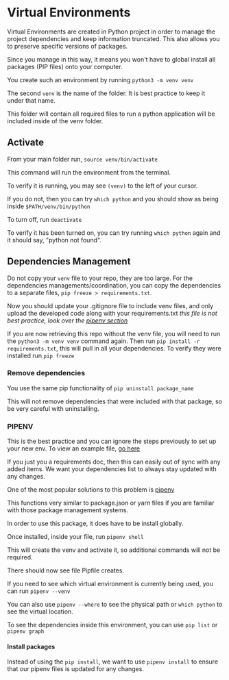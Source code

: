 # Virtual Environments

Virtual Environments are created in Python project in order to manage the project dependencies and keep information truncated. This also allows you to preserve specific versions of packages.

Since you manage in this way, it means you won't have to global install all packages (PIP files) onto your computer.

You create such an environment by running  `python3 -m venv venv`

The second `venv` is the name of the folder. It is best practice to keep it under that name.

This folder will contain all required files to run a python application will be included inside of the venv folder.

## Activate

From your main folder run, `source venv/bin/activate`

This command will run the environment from the terminal. 

To verify it is running, you may see `(venv)` to the left of your cursor.

If you do not, then you can try `which python` and you should show as being inside `$PATH/venv/bin/python`

To turn off, run `deactivate`

To verify it has been turned on, you can try running `which python` again and it should say, "python not found".

## Dependencies Management 

Do not copy your `venv` file to your repo, they are too large. For the dependencies managements/coordination, you can copy the dependencies to a separate files, `pip freeze > requirements.txt`. 

Now you should update your .gitignore file to include venv files, and only upload the developed code along with your requirements.txt *this file is not best practice, look over the [pipenv section](./VirtualEnv.md/#pipenv)*

If you are now retrieving this repo without the venv file, you will need to run the `python3 -m venv venv` command again. Then run `pip install -r requirements.txt`, this will pull in all your dependencies. To verify they were installed run `pip freeze`

### Remove dependencies

You use the same pip functionality of `pip uninstall package_name`

This will not remove dependencies that were included with that package, so be very careful with uninstalling.

### PIPENV

This is the best practice and you can ignore the steps previously to set up your new env. To view an example file, [go here](../pipenv_project/)

If you just you a requirements doc, then this can easily out of sync with any added items. We want your dependencies list to always stay updated with any changes.

One of the most popular solutions to this problem is [pipenv](https://pypi.org/project/pipenv/)

This functions very similar to package.json or yarn files if you are familiar with those package management systems.

In order to use this package, it does have to be install globally.

Once installed, inside your file, run `pipenv shell`

This will create the venv and activate it, so additional commands will not be required.

There should now see file Pipfile creates.

If you need to see which virtual environment is currently being used, you can run `pipenv --venv`

You can also use `pipenv --where` to see the physical path or `which python` to see the virtual location.

To see the dependencies inside this environment, you can use `pip list` or `pipenv graph`

#### Install packages

Instead of using the `pip install`, we want to use `pipenv install` to ensure that our pipenv files is updated for any changes. 